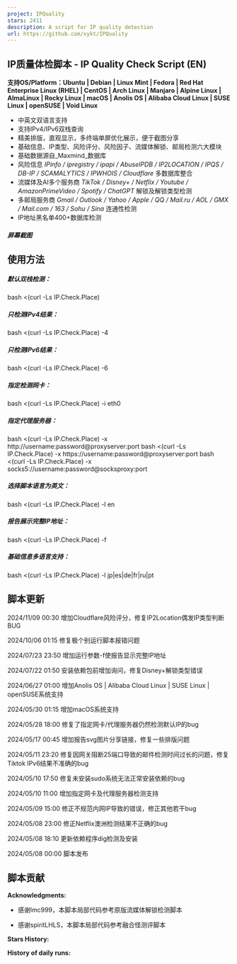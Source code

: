 ```yaml
---
project: IPQuality
stars: 2411
description: A script for IP quality detection
url: https://github.com/xykt/IPQuality
---
```


IP质量体检脚本 - IP Quality Check Script (EN)
---------------------------------------

**支持OS/Platform：Ubuntu | Debian | Linux Mint | Fedora | Red Hat Enterprise Linux (RHEL) | CentOS | Arch Linux | Manjaro | Alpine Linux | AlmaLinux | Rocky Linux | macOS | Anolis OS | Alibaba Cloud Linux | SUSE Linux | openSUSE | Void Linux**

-   中英文双语言支持
-   支持IPv4/IPv6双栈查询
-   精美排版，直观显示，多终端单屏优化展示，便于截图分享
-   基础信息、IP类型、风险评分、风险因子、流媒体解锁、邮局检测六大模块
-   基础数据源自_Maxmind_数据库
-   风险信息 _IPinfo / ipregistry / ipapi / AbuseIPDB / IP2LOCATION / IPQS / DB-IP / SCAMALYTICS / IPWHOIS / Cloudflare_ 多数据库整合
-   流媒体及AI多个服务商 _TikTok / Disney+ / Netflix / Youtube / AmazonPrimeVideo / Spotify / ChatGPT_ 解锁及解锁类型检测
-   多邮局服务商 _Gmail / Outlook / Yahoo / Apple / QQ / Mail.ru / AOL / GMX / Mail.com / 163 / Sohu / Sina_ 连通性检测
-   IP地址黑名单400+数据库检测

##### 屏幕截图

使用方法
----

##### 默认双栈检测：

bash <(curl -Ls IP.Check.Place)

##### 只检测IPv4结果：

bash <(curl -Ls IP.Check.Place) -4

##### 只检测IPv6结果：

bash <(curl -Ls IP.Check.Place) -6

##### 指定检测网卡：

bash <(curl -Ls IP.Check.Place) -i eth0

##### 指定代理服务器：

bash <(curl -Ls IP.Check.Place) -x http://username:password@proxyserver:port
bash <(curl -Ls IP.Check.Place) -x https://username:password@proxyserver:port
bash <(curl -Ls IP.Check.Place) -x socks5://username:password@socksproxy:port

##### 选择脚本语言为英文：

bash <(curl -Ls IP.Check.Place) -l en

##### 报告展示完整IP地址：

bash <(curl -Ls IP.Check.Place) -f

##### 基础信息多语言支持：

bash <(curl -Ls IP.Check.Place) -l jp|es|de|fr|ru|pt

脚本更新
----

2024/11/09 00:30 增加Cloudflare风险评分，修复IP2Location偶发IP类型判断BUG

2024/10/06 01:15 修复极个别运行脚本报错问题

2024/07/23 23:50 增加运行参数-f使报告显示完整IP地址

2024/07/22 01:50 安装依赖包前增加询问，修复Disney+解锁类型错误

2024/06/27 01:00 增加Anolis OS | Alibaba Cloud Linux | SUSE Linux | openSUSE系统支持

2024/05/30 01:15 增加macOS系统支持

2024/05/28 18:00 修复了指定网卡/代理服务器仍然检测默认IP的bug

2024/05/17 00:45 增加报告svg图片分享链接，修复一些排版问题

2024/05/11 23:20 修复因网关阻断25端口导致的邮件检测时间过长的问题，修复Tiktok IPv6结果不准确的bug

2024/05/10 17:50 修复未安装sudo系统无法正常安装依赖的bug

2024/05/10 11:00 增加指定网卡及代理服务器检测支持

2024/05/09 15:00 修正不规范内网IP导致的错误，修正其他若干bug

2024/05/08 23:00 修正Netflix澳洲检测结果不正确的bug

2024/05/08 18:10 更新依赖程序dig检测及安装

2024/05/08 00:00 脚本发布

脚本贡献
----

**Acknowledgments:**

-   感谢lmc999，本脚本局部代码参考原版流媒体解锁检测脚本
    
-   感谢spiritLHLS，本脚本局部代码参考融合怪测评脚本
    

**Stars History:**

**History of daily runs:**
